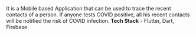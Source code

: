 It is a Mobile based Application that can be used to trace the recent contacts of a person.
If anyone tests COVID positive, all his recent contacts will be notified the risk of COVID infection.
**Tech Stack** - Flutter, Dart, Firebase
